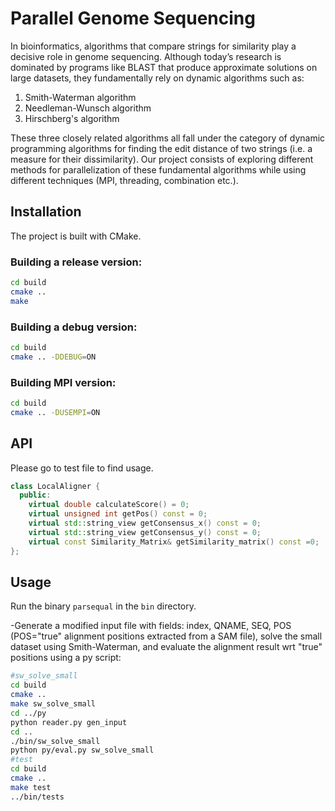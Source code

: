 # Parallel Genome Sequencing
In bioinformatics, algorithms that compare strings for similarity play a decisive role in genome sequencing. Although today’s research is dominated by programs like BLAST that produce approximate solutions on large datasets, they fundamentally rely on dynamic algorithms such as:

1. Smith-Waterman algorithm
2. Needleman-Wunsch algorithm
3. Hirschberg's algorithm

These three closely related algorithms all fall under the category of dynamic programming algorithms for finding the edit distance of two strings (i.e. a measure for their dissimilarity). Our project consists of exploring different methods for parallelization of these fundamental algorithms while using different techniques (MPI, threading, combination etc.).


## Installation

The project is built with CMake.

### Building a release version:

```bash
cd build
cmake ..
make
```

### Building a debug version:

```bash
cd build
cmake .. -DDEBUG=ON
```

### Building MPI version:

```bash
cd build
cmake .. -DUSEMPI=ON
```

## API
Please go to test file to find usage.
```C++
class LocalAligner {
  public:
    virtual double calculateScore() = 0;
    virtual unsigned int getPos() const = 0;
    virtual std::string_view getConsensus_x() const = 0;
    virtual std::string_view getConsensus_y() const = 0;
    virtual const Similarity_Matrix& getSimilarity_matrix() const =0;
};
```

## Usage

Run the binary `parsequal` in the `bin` directory.

-Generate a modified input file with fields: index, QNAME, SEQ, POS (POS="true" alignment positions extracted from a SAM file), solve the small dataset using Smith-Waterman, and evaluate the alignment result wrt "true" positions using a py script:

```bash
#sw_solve_small
cd build
cmake ..
make sw_solve_small
cd ../py
python reader.py gen_input
cd ..
./bin/sw_solve_small
python py/eval.py sw_solve_small
#test
cd build
cmake ..
make test
../bin/tests
```
